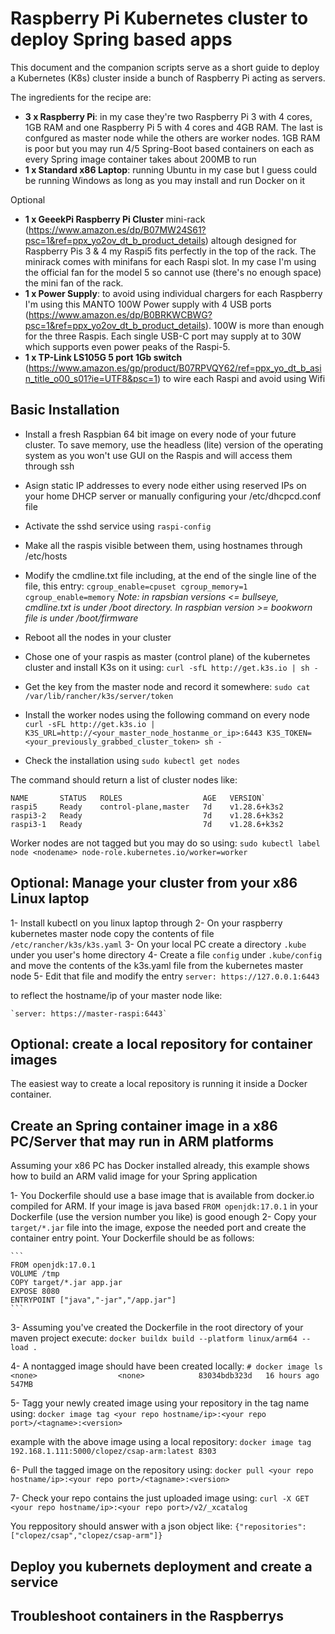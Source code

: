 # Raspberry Pi Kubernetes cluster to deploy Spring based apps

This document and the companion scripts serve as a short guide to deploy a Kubernetes (K8s) cluster inside a bunch of Raspberry Pi acting as servers.

The ingredients for the recipe are:

- **3 x Raspberry Pi**: in my case they're two Raspberry Pi 3 with 4 cores, 1GB RAM and one Raspberry Pi 5 with 4 cores and 4GB RAM. The last is confgured as master node while the others are worker nodes. 1GB RAM is poor but you may run 4/5 Spring-Boot based containers on each as every Spring image container takes about 200MB to run
- **1 x Standard x86 Laptop**: running Ubuntu in my case but I guess could be running Windows as long as you may install and run Docker on it

Optional

- **1 x GeeekPi Raspberry Pi Cluster** mini-rack (https://www.amazon.es/dp/B07MW24S61?psc=1&ref=ppx_yo2ov_dt_b_product_details) altough designed for Raspberry Pis 3 & 4 my Raspi5 fits perfectly in the top of the rack. The minirack comes with minifans for each Raspi slot. In my case I'm using the official fan for the model 5 so cannot use (there's no enough space) the mini fan of the rack.
- **1 x Power Supply**: to avoid using individual chargers for each Raspberry I'm using this MANTO 100W Power supply with 4 USB ports (https://www.amazon.es/dp/B0BRKWCBWG?psc=1&ref=ppx_yo2ov_dt_b_product_details). 100W is more than enough for the three Raspis. Each single USB-C port may supply at to 30W which supports even power peaks of the Raspi-5.
- **1 x TP-Link LS105G 5 port 1Gb switch** (https://www.amazon.es/gp/product/B07RPVQY62/ref=ppx_yo_dt_b_asin_title_o00_s01?ie=UTF8&psc=1) to wire each Raspi and avoid using Wifi

## Basic Installation

- Install a fresh Raspbian 64 bit image on every node of your future cluster. To save memory, use the headless (lite) version of the operating system as you won't use GUI on the Raspis and will access them through ssh
- Asign static IP addresses to every node either using reserved IPs on your home DHCP server or manually configuring your /etc/dhcpcd.conf file
- Activate the sshd service using `raspi-config`
- Make all the raspis visible between them, using hostnames through /etc/hosts
- Modify the cmdline.txt file including, at the end of the single line of the file, this entry: `cgroup_enable=cpuset cgroup_memory=1 cgroup_enable=memory`
_Note: in rapsbian versions <= bullseye, cmdline.txt is under /boot directory. In raspbian version >= bookworn file is under /boot/firmware_
- Reboot all the nodes in your cluster
- Chose one of your raspis as master (control plane) of the kubernetes cluster and install K3s on it using: 
    `curl -sfL http://get.k3s.io | sh -`

- Get the key from the master node and record it somewhere:
    `sudo cat /var/lib/rancher/k3s/server/token`

- Install the worker nodes using the following command on every node
    `curl -sFL http://get.k3s.io | K3S_URL=http://<your_master_node_hostanme_or_ip>:6443 K3S_TOKEN=<your_previously_grabbed_cluster_token> sh -`

- Check the installation using
    `sudo kubectl get nodes`

The command should return a list of cluster nodes like:

```
NAME       STATUS   ROLES                  AGE   VERSION`
raspi5     Ready    control-plane,master   7d    v1.28.6+k3s2
raspi3-2   Ready                           7d    v1.28.6+k3s2
raspi3-1   Ready                           7d    v1.28.6+k3s2
```

Worker nodes are not tagged but you may do so using:
`sudo kubectl label node <nodename> node-role.kubernetes.io/worker=worker`

## Optional: Manage your cluster from your x86 Linux laptop

1- Install kubectl on you linux laptop through 
2- On your raspberry kubernetes master node copy the contents of file `/etc/rancher/k3s/k3s.yaml`
3- On your local PC create a directory `.kube` under you user's home directory
4- Create a file `config` under `.kube/config` and move the contents of the k3s.yaml file from the kubernetes master node
5- Edit that file and modify the entry
    `server: https://127.0.0.1:6443`

to reflect the hostname/ip of your master node like:

    `server: https://master-raspi:6443`

## Optional: create a local repository for container images

The easiest way to create a local repository is running it inside a Docker container.



## Create an Spring container image in a x86 PC/Server that may run in ARM platforms

Assuming your x86 PC has Docker installed already, this example shows how to build an ARM valid image for your Spring application

1- You Dockerfile should use a base image that is available from docker.io compiled for ARM. If your image is java based `FROM openjdk:17.0.1` in your Dockerfile (use the version number you like) is good enough
2- Copy your `target/*.jar` file into the image, expose the needed port and create the container entry point. Your Dockerfile should be as follows:

    ```
    FROM openjdk:17.0.1
    VOLUME /tmp
    COPY target/*.jar app.jar
    EXPOSE 8080
    ENTRYPOINT ["java","-jar","/app.jar"]
    ```

3- Assuming you've created the Dockerfile in the root directory of your maven project execute: `docker buildx build --platform linux/arm64 --load .`

4- A nontagged image should have been created locally:
`# docker image ls`
`<none>                  <none>            83034bdb323d   16 hours ago   547MB`

5- Tagg your newly created image using your repository in the tag name using:
`docker image tag <your repo hostname/ip>:<your repo port>/<tagname>:<version>`

example with the above image using a local repository: 
    `docker image tag 192.168.1.111:5000/clopez/csap-arm:latest 8303`

6- Pull the tagged image on the repository using: 
`docker pull <your repo hostname/ip>:<your repo port>/<tagname>:<version>`

7- Check your repo contains the just uploaded image using:
`curl -X GET <your repo hostname/ip>:<your repo port>/v2/_xcatalog`

You reppository should answer with a json object like: 
`{"repositories":["clopez/csap","clopez/csap-arm"]}`

## Deploy you kubernets deployment and create a service

## Troubleshoot containers in the Raspberrys